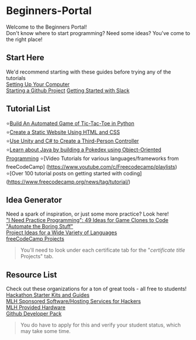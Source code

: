 # Beginners-Portal

Welcome to the Beginners Portal!    
Don't know where to start programming? Need some ideas? You've come to the right place!

## Start Here
We'd recommend starting with these guides before trying any of the tutorials    
[Setting Up Your Computer](https://github.com/GrizzHacks/Beginners-Portal/tree/master/Start%20Here)    
[Starting a Github Project](https://github.com/GrizzHacks/Beginners-Portal/blob/master/Start%20Here/Creation.md)
[Getting Started with Slack](https://www.youtube.com/watch?v=ycyvvhjdly4&feature=youtu.be)

## Tutorial List      
⭐[Build An Automated Game of Tic-Tac-Toe in Python](https://github.com/GrizzHacks/Beginners-Portal/tree/master/Tic-Tac-Toe)     
⭐[Create a Static Website Using HTML and CSS](https://github.com/GrizzHacks/Beginners-Portal/tree/master/InfoPage)     
⭐[Use Unity and C# to Create a Third-Person Controller](https://github.com/GrizzHacks/Beginners-Portal/tree/master/UnityPlayerControl)    
⭐[Learn about Java by building a Pokedex using Object-Oriented Programming](https://github.com/GrizzHacks/Beginners-Portal/tree/master/Pokedex)
⭐[Video Tutorials for various languages/frameworks from freeCodeCamp]
(https://www.youtube.com/c/Freecodecamp/playlists)
⭐[Over 100 tutorial posts on getting started with coding]
(https://www.freecodecamp.org/news/tag/tutorial/)

## Idea Generator
Need a spark of inspiration, or just some more practice? Look here!    
["I Need Practice Programming": 49 Ideas for Game Clones to Code](http://inventwithpython.com/blog/2012/02/20/i-need-practice-programming-49-ideas-for-game-clones-to-code/)    
["Automate the Boring Stuff"](https://automatetheboringstuff.com)    
[Project Ideas for a Wide Variety of Languages](https://www.geeksforgeeks.org/computer-science-projects/)    
[freeCodeCamp Projects](https://learn.freecodecamp.org)    
> You'll need to look under each certificate tab for the "*certificate title* Projects" tab.

## Resource List
Check out these organizations for a ton of great tools - all free to students!    
[Hackathon Starter Kits and Guides](https://hack.mlh.io/learn/)    
[MLH Sponsored Software/Hosting Services for Hackers](https://hack.mlh.io/software/)    
[MLH Provided Hardware](https://hack.mlh.io/hardware/)    
[Github Developer Pack](https://education.github.com/pack)
> You do have to apply for this and verify your student status, which may take some time.
